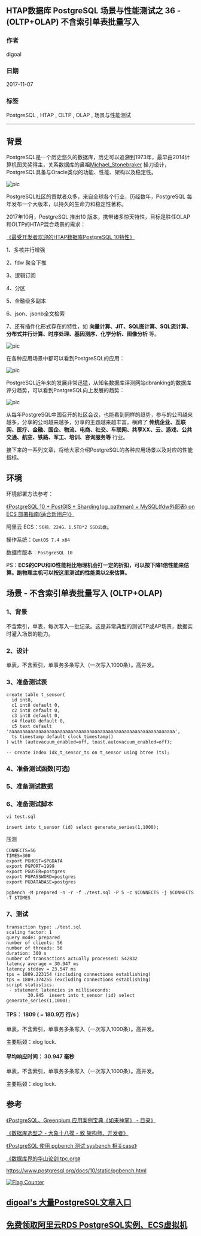## HTAP数据库 PostgreSQL 场景与性能测试之 36 - (OLTP+OLAP) 不含索引单表批量写入   
    
### 作者    
digoal    
    
### 日期    
2017-11-07    
    
### 标签    
PostgreSQL , HTAP , OLTP , OLAP , 场景与性能测试    
    
----    
    
## 背景    
PostgreSQL是一个历史悠久的数据库，历史可以追溯到1973年，最早由2014计算机图灵奖得主，关系数据库的鼻祖[Michael_Stonebraker](https://en.wikipedia.org/wiki/Michael_Stonebraker) 操刀设计，PostgreSQL具备与Oracle类似的功能、性能、架构以及稳定性。    
    
![pic](20171107_02_pic_003.jpg)    
    
PostgreSQL社区的贡献者众多，来自全球各个行业，历经数年，PostgreSQL 每年发布一个大版本，以持久的生命力和稳定性著称。    
    
2017年10月，PostgreSQL 推出10 版本，携带诸多惊天特性，目标是胜任OLAP和OLTP的HTAP混合场景的需求：    
    
[《最受开发者欢迎的HTAP数据库PostgreSQL 10特性》](../201710/20171029_01.md)    
    
1、多核并行增强    
    
2、fdw 聚合下推    
    
3、逻辑订阅    
    
4、分区    
    
5、金融级多副本    
    
6、json、jsonb全文检索    
    
7、还有插件化形式存在的特性，如 **向量计算、JIT、SQL图计算、SQL流计算、分布式并行计算、时序处理、基因测序、化学分析、图像分析** 等。    
    
![pic](20171107_02_pic_001.jpg)    
    
在各种应用场景中都可以看到PostgreSQL的应用：    
    
![pic](../201706/20170601_02_pic_002.png)    
    
PostgreSQL近年来的发展非常迅猛，从知名数据库评测网站dbranking的数据库评分趋势，可以看到PostgreSQL向上发展的趋势：    
    
![pic](20171107_02_pic_002.jpg)    
    
从每年PostgreSQL中国召开的社区会议，也能看到同样的趋势，参与的公司越来越多，分享的公司越来越多，分享的主题越来越丰富，横跨了 **传统企业、互联网、医疗、金融、国企、物流、电商、社交、车联网、共享XX、云、游戏、公共交通、航空、铁路、军工、培训、咨询服务等** 行业。    
    
接下来的一系列文章，将给大家介绍PostgreSQL的各种应用场景以及对应的性能指标。    
    
## 环境    
环境部署方法参考：    
    
[《PostgreSQL 10 + PostGIS + Sharding(pg_pathman) + MySQL(fdw外部表) on ECS 部署指南(适合新用户)》](../201710/20171018_01.md)    
    
阿里云 ECS：```56核，224G，1.5TB*2 SSD云盘```。    
    
操作系统：```CentOS 7.4 x64```    
    
数据库版本：```PostgreSQL 10```    
    
PS：**ECS的CPU和IO性能相比物理机会打一定的折扣，可以按下降1倍性能来估算。跑物理主机可以按这里测试的性能乘以2来估算。**    
    
## 场景 - 不含索引单表批量写入 (OLTP+OLAP)    
    
### 1、背景    
不含索引，单表，每次写入一批记录。这是非常典型的测试TP或AP场景，数据实时灌入场景的能力。    
    
### 2、设计    
    
单表，不含索引，单事务多条写入（一次写入1000条）。高并发。    
    
### 3、准备测试表    
    
```    
create table t_sensor(    
  id int8,    
  c1 int8 default 0,    
  c2 int8 default 0,    
  c3 int8 default 0,    
  c4 float8 default 0,    
  c5 text default 'aaaaaaaaaaaaaaaaaaaaaaaaaaaaaaaaaaaaaaaaaaaaaaaaaaaaaaaaaaaaaa',    
  ts timestamp default clock_timestamp()    
) with (autovacuum_enabled=off, toast.autovacuum_enabled=off);    
    
-- create index idx_t_sensor_ts on t_sensor using btree (ts);    
```    
    
### 4、准备测试函数(可选)    
    
### 5、准备测试数据    
    
### 6、准备测试脚本    
```    
vi test.sql    
    
insert into t_sensor (id) select generate_series(1,1000);    
```    
    
压测    
    
```    
CONNECTS=56    
TIMES=300    
export PGHOST=$PGDATA    
export PGPORT=1999    
export PGUSER=postgres    
export PGPASSWORD=postgres    
export PGDATABASE=postgres    
    
pgbench -M prepared -n -r -f ./test.sql -P 5 -c $CONNECTS -j $CONNECTS -T $TIMES    
```    
    
### 7、测试    
    
```    
transaction type: ./test.sql  
scaling factor: 1  
query mode: prepared  
number of clients: 56  
number of threads: 56  
duration: 300 s  
number of transactions actually processed: 542832  
latency average = 30.947 ms  
latency stddev = 23.547 ms  
tps = 1809.223154 (including connections establishing)  
tps = 1809.374255 (excluding connections establishing)  
script statistics:  
 - statement latencies in milliseconds:  
        30.945  insert into t_sensor (id) select generate_series(1,1000);  
```    
    
#### TPS： 1809  ( = 180.9万 行/s )  
    
单表，不含索引，单事务多条写入（一次写入1000条）。高并发。    
  
主要瓶颈：xlog lock.   
    
#### 平均响应时间： 30.947 毫秒    
    
单表，不含索引，单事务多条写入（一次写入1000条）。高并发。    
  
主要瓶颈：xlog lock.   
    
## 参考    
[《PostgreSQL、Greenplum 应用案例宝典《如来神掌》 - 目录》](../201706/20170601_02.md)    
    
[《数据库选型之 - 大象十八摸 - 致 架构师、开发者》](../201702/20170209_01.md)    
    
[《PostgreSQL 使用 pgbench 测试 sysbench 相关case》](../201610/20161031_02.md)    
    
[《数据库界的华山论剑 tpc.org》](../201701/20170125_01.md)    
    
https://www.postgresql.org/docs/10/static/pgbench.html    
    
  
<a rel="nofollow" href="http://info.flagcounter.com/h9V1"  ><img src="http://s03.flagcounter.com/count/h9V1/bg_FFFFFF/txt_000000/border_CCCCCC/columns_2/maxflags_12/viewers_0/labels_0/pageviews_0/flags_0/"  alt="Flag Counter"  border="0"  ></a>  
  
  
  
  
  
  
## [digoal's 大量PostgreSQL文章入口](https://github.com/digoal/blog/blob/master/README.md "22709685feb7cab07d30f30387f0a9ae")
  
  
## [免费领取阿里云RDS PostgreSQL实例、ECS虚拟机](https://free.aliyun.com/ "57258f76c37864c6e6d23383d05714ea")
  
